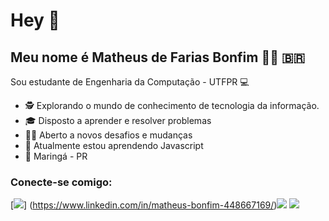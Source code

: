 # Hey 👋

## Meu nome é Matheus de Farias Bonfim 🧑‍💻 🇧🇷

Sou estudante de Engenharia da Computação - UTFPR 💻

 - 🕵 Explorando o mundo de conhecimento de tecnologia da informação.
 - 🎓 Disposto a aprender e resolver problemas
 - 💪🏽 Aberto a novos desafios e mudanças
 - 🌱 Atualmente estou aprendendo Javascript
 - 📍 Maringá - PR

### Conecte-se comigo:

[<img src="https://img.shields.io/badge/linkedin-%230077B5.svg?&style=for-the-badge&logo=linkedin&logoColor=white" />] (https://www.linkedin.com/in/matheus-bonfim-448667169/)[<img src = "https://img.shields.io/badge/instagram-%23E4405F.svg?&style=for-the-badge&logo=instagram&logoColor=white">](https://www.instagram.com/matheusd_farias/) [<img src = "https://img.shields.io/badge/facebook-%231877F2.svg?&style=for-the-badge&logo=facebook&logoColor=white">](https://www.facebook.com/matheus.farias.758)
